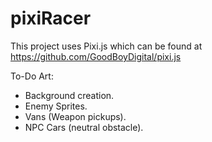 pixiRacer
=========

This project uses Pixi.js which can be found at https://github.com/GoodBoyDigital/pixi.js

To-Do Art:
- Background creation.
- Enemy Sprites.
- Vans (Weapon pickups).
- NPC Cars (neutral obstacle). 

